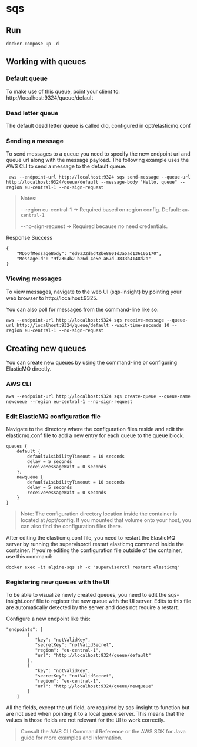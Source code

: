 # sqs

## Run
```
docker-compose up -d
```

## Working with queues

### Default queue
To make use of this queue, point your client to: http://localhost:9324/queue/default

### Dead letter queue
The default dead letter queue is called dlq, configured in opt/elasticmq.conf

### Sending a message
To send messages to a queue you need to specify the new endpoint url and queue url along with the message payload. The following example uses the AWS CLI to send a message to the default queue.

```
 aws --endpoint-url http://localhost:9324 sqs send-message --queue-url http://localhost:9324/queue/default --message-body "Hello, queue" --region eu-central-1 --no-sign-request
```
> Notes:
> 
> --region eu-central-1 -> Required based on region config. Default: `eu-central-1`
>
> --no-sign-request -> Required because no need credentials.

Response Success
```
{
    "MD5OfMessageBody": "ed9a32dad42be8901d3a5ad136105170",
    "MessageId": "9f2304b2-b26d-4e5e-a67d-3833b4148d2a"
}
```

### Viewing messages
To view messages, navigate to the web UI (sqs-insight) by pointing your web browser to http://localhost:9325.

You can also poll for messages from the command-line like so:
```
aws --endpoint-url http://localhost:9324 sqs receive-message --queue-url http://localhost:9324/queue/default --wait-time-seconds 10 --region eu-central-1 --no-sign-request 
```

## Creating new queues

You can create new queues by using the command-line or configuring ElasticMQ directly.

### AWS CLI
```
aws --endpoint-url http://localhost:9324 sqs create-queue --queue-name newqueue --region eu-central-1 --no-sign-request
```

### Edit ElasticMQ configuration file

Navigate to the directory where the configuration files reside and edit the elasticmq.conf file to add a new entry for each queue to the queue block.
```
queues {
    default {
        defaultVisibilityTimeout = 10 seconds
        delay = 5 seconds
        receiveMessageWait = 0 seconds
    },
    newqueue {
        defaultVisibilityTimeout = 10 seconds
        delay = 5 seconds
        receiveMessageWait = 0 seconds
    }
}
```

> Note: The configuration directory location inside the container is located at /opt/config. If you mounted that volume onto your host, you can also find the configuration files there.

After editing the elasticmq.conf file, you need to restart the ElasticMQ server by running the supervisorctl restart elasticmq command inside the container. If you're editing the configuration file outside of the container, use this command:

```
docker exec -it alpine-sqs sh -c "supervisorctl restart elasticmq"
```

### Registering new queues with the UI

To be able to visualize newly created queues, you need to edit the sqs-insight.conf file to register the new queue with the UI server. Edits to this file are automatically detected by the server and does not require a restart.

Configure a new endpoint like this:
```
"endpoints": [
        {
           "key": "notValidKey",
           "secretKey": "notValidSecret",
           "region": "eu-central-1",
           "url": "http://localhost:9324/queue/default"
        },
        {
           "key": "notValidKey",
           "secretKey": "notValidSecret",
           "region": "eu-central-1",
           "url": "http://localhost:9324/queue/newqueue"
        }
    ]
```

All the fields, except the url field, are required by sqs-insight to function but are not used when pointing it to a local queue server. This means that the values in those fields are not relevant for the UI to work correctly.

> Consult the AWS CLI Command Reference or the AWS SDK for Java guide for more examples and information.
